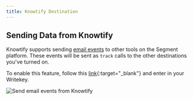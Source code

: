 ```yaml
---
title: Knowtify Destination
---
```


## Sending Data from Knowtify

Knowtify supports sending [email events](/docs/connections/spec/email/) to other tools on the Segment platform. These events will be sent as `track` calls to the other destinations you've turned on.

To enable this feature, follow this [link](http://www.knowtify.io/integrations/segment_email_events){:target="_blank"} and enter in your Writekey.

![Send email events from Knowtify](images/pQTgionViG.png)
